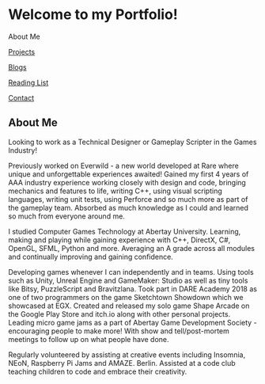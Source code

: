 # Welcome to my Portfolio!

About Me
<br>

<a href="https://twood27897.github.io" rel="Projects">Projects</a>
<br>

<a href="https://twood27897.github.io/pages/blogs.html" rel="Blogs">Blogs</a>
<br>

<a href="https://twood27897.github.io/pages/reading-list.html" rel="Reading List">Reading List</a>
<br>

<a href="https://twood27897.github.io/pages/contact.html" rel="Contact">Contact</a>
<br>

## About Me

Looking to work as a Technical Designer or Gameplay Scripter in the Games Industry!

Previously worked on Everwild - a new world developed at Rare where unique and unforgettable experiences awaited! Gained my first 4 years of AAA industry experience working closely with design and code, bringing mechanics and features to life, writing C++, using visual scripting languages, writing unit tests, using Perforce and so much more as part of the gameplay team. Absorbed as much knowledge as I could and learned so much from everyone around me.

I studied Computer Games Technology at Abertay University. Learning, making and playing while gaining experience with C++, DirectX, C#, OpenGL, SFML, Python and more. Averaging an A grade across all modules and continually improving and gaining confidence.

Developing games whenever I can independently and in teams. Using tools such as Unity, Unreal Engine and GameMaker: Studio as well as tiny tools like Bitsy, PuzzleScript and Bravitzlana. Took part in DARE Academy 2018 as one of two programmers on the game Sketchtown Showdown which we showcased at EGX. Created and released my solo game Shape Arcade on the Google Play Store and itch.io along with other personal projects. Leading micro game jams as a part of Abertay Game Development Society - encouraging people to make more! With show and tell/post-mortem meetings to follow up on what people have done.

Regularly volunteered by assisting at creative events including Insomnia, NEoN, Raspberry Pi Jams and AMAZE. Berlin. Assisted at a code club teaching children to code and embrace their creativity.
